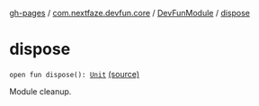 [gh-pages](../../index.md) / [com.nextfaze.devfun.core](../index.md) / [DevFunModule](index.md) / [dispose](./dispose.md)

# dispose

`open fun dispose(): `[`Unit`](https://kotlinlang.org/api/latest/jvm/stdlib/kotlin/-unit/index.html) [(source)](https://github.com/NextFaze/dev-fun/tree/master/devfun/src/main/java/com/nextfaze/devfun/core/Module.kt#L35)

Module cleanup.

